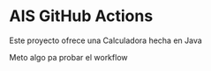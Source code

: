 # AIS GitHub Actions

Este proyecto ofrece una Calculadora hecha en Java



Meto algo pa probar el workflow
